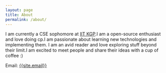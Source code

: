 ```yaml
---
layout: page
title: About
permalink: /about/
---
```

<p>
I am currently a CSE sophomore at <a href="http://www.iitkgp.ac.in/" target="_blank">IIT KGP</a>.I am a open-source enthusiast and love doing cp.I am passionate about learning new technologies and implementing them. I am an avid reader and love exploring stuff beyond their limit.I am excited to meet people and share their ideas with a cup of coffee :)
</p>

Email: <a href="mailto:{{site.email}}?Subject=From Blog Site:">{{site.email}}</a>

